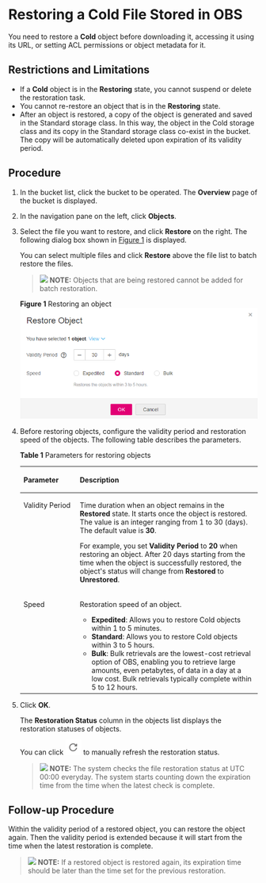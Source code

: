 # Restoring a Cold File Stored in OBS<a name="obs_03_0320"></a>

You need to restore a  **Cold**  object before downloading it, accessing it using its URL, or setting ACL permissions or object metadata for it.

## Restrictions and Limitations<a name="section4893296416482"></a>

-   If a  **Cold**  object is in the  **Restoring**  state, you cannot suspend or delete the restoration task.
-   You cannot re-restore an object that is in the  **Restoring**  state.
-   After an object is restored, a copy of the object is generated and saved in the Standard storage class. In this way, the object in the Cold storage class and its copy in the Standard storage class co-exist in the bucket. The copy will be automatically deleted upon expiration of its validity period.

## Procedure<a name="section43802063165115"></a>

1.  In the bucket list, click the bucket to be operated. The  **Overview**  page of the bucket is displayed.
2.  In the navigation pane on the left, click  **Objects**.
3.  Select the file you want to restore, and click  **Restore**  on the right. The following dialog box shown in  [Figure 1](#fig37793164192736)  is displayed.

    You can select multiple files and click  **Restore**  above the file list to batch restore the files.

    >![](/images/icon-note.gif) **NOTE:** 
    >Objects that are being restored cannot be added for batch restoration.

    **Figure  1**  Restoring an object<a name="fig37793164192736"></a>  
    ![](figures/restoring-an-object.png "restoring-an-object")

4.  Before restoring objects, configure the validity period and restoration speed of the objects. The following table describes the parameters.

    **Table  1**  Parameters for restoring objects

    <a name="table54198450164622"></a>
    <table><thead align="left"><tr id="row20202933164622"><th class="cellrowborder" valign="top" width="23.68%" id="mcps1.2.3.1.1"><p id="p25824852164622"><a name="p25824852164622"></a><a name="p25824852164622"></a>Parameter</p>
    </th>
    <th class="cellrowborder" valign="top" width="76.32%" id="mcps1.2.3.1.2"><p id="p11438256164622"><a name="p11438256164622"></a><a name="p11438256164622"></a>Description</p>
    </th>
    </tr>
    </thead>
    <tbody><tr id="row63287564164622"><td class="cellrowborder" valign="top" width="23.68%" headers="mcps1.2.3.1.1 "><p id="p26019055164622"><a name="p26019055164622"></a><a name="p26019055164622"></a>Validity Period</p>
    </td>
    <td class="cellrowborder" valign="top" width="76.32%" headers="mcps1.2.3.1.2 "><p id="p27168719164622"><a name="p27168719164622"></a><a name="p27168719164622"></a>Time duration when an object remains in the <strong id="b105713101419"><a name="b105713101419"></a><a name="b105713101419"></a>Restored</strong> state. It starts once the object is restored. The value is an integer ranging from 1 to 30 (days). The default value is <strong id="b10735123615172"><a name="b10735123615172"></a><a name="b10735123615172"></a>30</strong>.</p>
    <p id="p43191881164622"><a name="p43191881164622"></a><a name="p43191881164622"></a>For example, you set <strong id="b39195835171853"><a name="b39195835171853"></a><a name="b39195835171853"></a>Validity Period</strong> to <strong id="b17218197171853"><a name="b17218197171853"></a><a name="b17218197171853"></a>20</strong> when restoring an object. After 20 days starting from the time when the object is successfully restored, the object's status will change from <strong id="b34084818146"><a name="b34084818146"></a><a name="b34084818146"></a>Restored</strong> to <strong id="b193925342113658"><a name="b193925342113658"></a><a name="b193925342113658"></a>Unrestored</strong>.</p>
    </td>
    </tr>
    <tr id="row53182611164622"><td class="cellrowborder" valign="top" width="23.68%" headers="mcps1.2.3.1.1 "><p id="p12824228164622"><a name="p12824228164622"></a><a name="p12824228164622"></a>Speed</p>
    </td>
    <td class="cellrowborder" valign="top" width="76.32%" headers="mcps1.2.3.1.2 "><p id="p32129513164622"><a name="p32129513164622"></a><a name="p32129513164622"></a>Restoration speed of an object.</p>
    <a name="ul20730162164622"></a><a name="ul20730162164622"></a><ul id="ul20730162164622"><li><strong id="b1582157145911"><a name="b1582157145911"></a><a name="b1582157145911"></a>Expedited</strong>: Allows you to restore Cold objects within 1 to 5 minutes.</li><li><strong id="b0591717204614"><a name="b0591717204614"></a><a name="b0591717204614"></a>Standard</strong>: Allows you to restore Cold objects within 3 to 5 hours.</li><li><strong id="b1759418742113726"><a name="b1759418742113726"></a><a name="b1759418742113726"></a>Bulk</strong>: Bulk retrievals are the lowest-cost retrieval option of OBS, enabling you to retrieve large amounts, even petabytes, of data in a day at a low cost. Bulk retrievals typically complete within 5 to 12 hours.</li></ul>
    </td>
    </tr>
    </tbody>
    </table>

5.  Click  **OK**.

    The  **Restoration Status**  column in the objects list displays the restoration statuses of objects.

    You can click  ![](figures/icon-fresh.png)  to manually refresh the restoration status.

    >![](/images/icon-note.gif) **NOTE:** 
    >The system checks the file restoration status at UTC 00:00 everyday. The system starts counting down the expiration time from the time when the latest check is complete.


## Follow-up Procedure<a name="section5638548116548"></a>

Within the validity period of a restored object, you can restore the object again. Then the validity period is extended because it will start from the time when the latest restoration is complete.

>![](/images/icon-note.gif) **NOTE:** 
>If a restored object is restored again, its expiration time should be later than the time set for the previous restoration.
